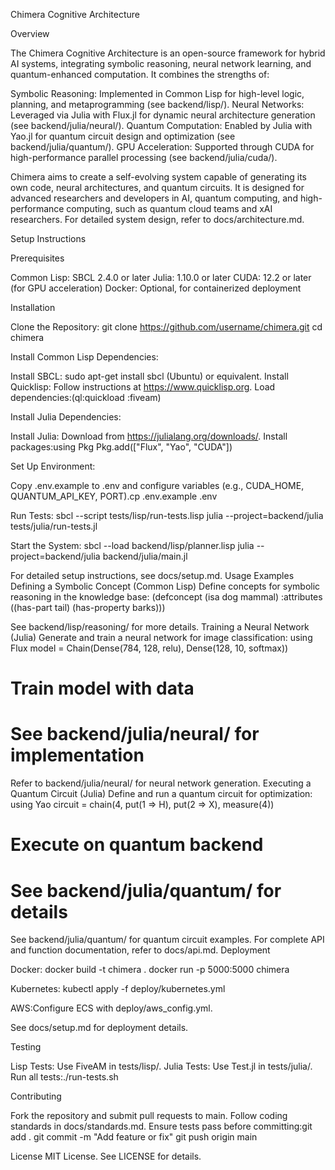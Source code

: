 Chimera Cognitive Architecture

Overview

The Chimera Cognitive Architecture is an open-source framework for hybrid AI systems, integrating symbolic reasoning, neural network learning, and quantum-enhanced computation. It combines the strengths of:

Symbolic Reasoning: Implemented in Common Lisp for high-level logic, planning, and metaprogramming (see backend/lisp/).
Neural Networks: Leveraged via Julia with Flux.jl for dynamic neural architecture generation (see backend/julia/neural/).
Quantum Computation: Enabled by Julia with Yao.jl for quantum circuit design and optimization (see backend/julia/quantum/).
GPU Acceleration: Supported through CUDA for high-performance parallel processing (see backend/julia/cuda/).

Chimera aims to create a self-evolving system capable of generating its own code, neural architectures, and quantum circuits. It is designed for advanced researchers and developers in AI, quantum computing, and high-performance computing, such as quantum cloud teams and xAI researchers. For detailed system design, refer to docs/architecture.md.

Setup Instructions

Prerequisites

Common Lisp: SBCL 2.4.0 or later
Julia: 1.10.0 or later
CUDA: 12.2 or later (for GPU acceleration)
Docker: Optional, for containerized deployment

Installation

Clone the Repository:
git clone https://github.com/username/chimera.git
cd chimera


Install Common Lisp Dependencies:

Install SBCL: sudo apt-get install sbcl (Ubuntu) or equivalent.
Install Quicklisp: Follow instructions at https://www.quicklisp.org.
Load dependencies:(ql:quickload :fiveam)




Install Julia Dependencies:

Install Julia: Download from https://julialang.org/downloads/.
Install packages:using Pkg
Pkg.add(["Flux", "Yao", "CUDA"])




Set Up Environment:

Copy .env.example to .env and configure variables (e.g., CUDA_HOME, QUANTUM_API_KEY, PORT).cp .env.example .env




Run Tests:
sbcl --script tests/lisp/run-tests.lisp
julia --project=backend/julia tests/julia/run-tests.jl


Start the System:
sbcl --load backend/lisp/planner.lisp
julia --project=backend/julia backend/julia/main.jl



For detailed setup instructions, see docs/setup.md.
Usage Examples
Defining a Symbolic Concept (Common Lisp)
Define concepts for symbolic reasoning in the knowledge base:
(defconcept (isa dog mammal)
  :attributes ((has-part tail) (has-property barks)))

See backend/lisp/reasoning/ for more details.
Training a Neural Network (Julia)
Generate and train a neural network for image classification:
using Flux
model = Chain(Dense(784, 128, relu), Dense(128, 10, softmax))
# Train model with data
# See backend/julia/neural/ for implementation

Refer to backend/julia/neural/ for neural network generation.
Executing a Quantum Circuit (Julia)
Define and run a quantum circuit for optimization:
using Yao
circuit = chain(4, put(1 => H), put(2 => X), measure(4))
# Execute on quantum backend
# See backend/julia/quantum/ for details

See backend/julia/quantum/ for quantum circuit examples.
For complete API and function documentation, refer to docs/api.md.
Deployment

Docker:
docker build -t chimera .
docker run -p 5000:5000 chimera


Kubernetes:
kubectl apply -f deploy/kubernetes.yml


AWS:Configure ECS with deploy/aws_config.yml.


See docs/setup.md for deployment details.

Testing

Lisp Tests: Use FiveAM in tests/lisp/.
Julia Tests: Use Test.jl in tests/julia/.
Run all tests:./run-tests.sh



Contributing

Fork the repository and submit pull requests to main.
Follow coding standards in docs/standards.md.
Ensure tests pass before committing:git add .
git commit -m "Add feature or fix"
git push origin main



License
MIT License. See LICENSE for details.
